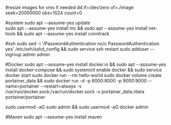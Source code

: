 #resize images for vms if needed
dd if=/dev/zero of=./image seek=20000000 obs=1024 count=0

#system
sudo apt --assume-yes update  
sudo apt --assume-yes install mc && sudo apt --assume-yes install net-tools && sudo apt --assume-yes install conntrack

#ssh
sudo sed -i '/PasswordAuthentication no/c PasswordAuthentication yes' /etc/ssh/sshd_config && sudo service ssh restart
sudo adduser --ingroup admin admin

#Docker
sudo apt --assume-yes install docker.io && sudo apt --assume-yes install docker-compose && sudo systemctl enable docker &&  sudo service docker start 
sudo docker run --rm hello-world
sudo docker volume create portainer_data && sudo docker run -d -p 8000:8000 -p 9000:9000 --name=portainer --restart=always -v /var/run/docker.sock:/var/run/docker.sock -v portainer_data:/data portainer/portainer

sudo usermod -aG sudo admin && sudo usermod -aG docker admin

#Maven
sudo apt --assume-yes install maven